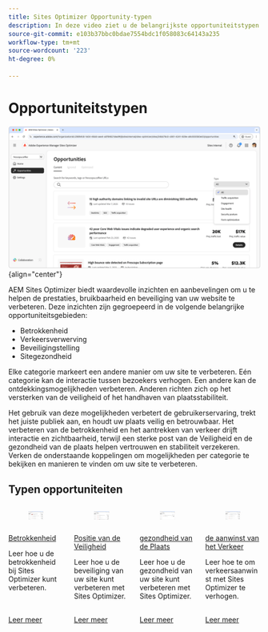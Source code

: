 ```yaml
---
title: Sites Optimizer Opportunity-typen
description: In deze video ziet u de belangrijkste opportuniteitstypen in Sites Optimizer en hoe u hiermee de prestaties van uw site kunt verbeteren.
source-git-commit: e103b37bbc0bdae7554bdc1f058083c64143a235
workflow-type: tm+mt
source-wordcount: '223'
ht-degree: 0%

---
```



# Opportuniteitstypen

![ types van Kansen ](./assets/overview/hero.png){align="center"}

AEM Sites Optimizer biedt waardevolle inzichten en aanbevelingen om u te helpen de prestaties, bruikbaarheid en beveiliging van uw website te verbeteren. Deze inzichten zijn gegroepeerd in de volgende belangrijke opportuniteitsgebieden:

* Betrokkenheid
* Verkeersverwerving
* Beveiligingstelling
* Sitegezondheid

Elke categorie markeert een andere manier om uw site te verbeteren. Eén categorie kan de interactie tussen bezoekers verhogen. Een andere kan de ontdekkingsmogelijkheden verbeteren. Anderen richten zich op het versterken van de veiligheid of het handhaven van plaatsstabiliteit.

Het gebruik van deze mogelijkheden verbetert de gebruikerservaring, trekt het juiste publiek aan, en houdt uw plaats veilig en betrouwbaar. Het verbeteren van de betrokkenheid en het aantrekken van verkeer drijft interactie en zichtbaarheid, terwijl een sterke post van de Veiligheid en de gezondheid van de plaats helpen vertrouwen en stabiliteit verzekeren.  Verken de onderstaande koppelingen om mogelijkheden per categorie te bekijken en manieren te vinden om uw site te verbeteren.

## Typen opportuniteiten

<!-- CARDS 

* ./engagement.md
   { title = Engagement }
* ./security-posture.md
   { title = Security posture }
* ./site-health.md
   { title = Site health }
* ./traffic-acquisition.md
   { title = Traffic acquisition }

-->
<!-- START CARDS HTML - DO NOT MODIFY BY HAND -->
<div class="columns">
    <div class="column is-half-tablet is-half-desktop is-one-third-widescreen" aria-label="Engagement">
        <div class="card" style="height: 100%; display: flex; flex-direction: column; height: 100%;">
            <div class="card-image">
                <figure class="image x-is-16by9">
                    <a href="./engagement.md" title="Betrokkenheid" target="_blank" rel="referrer">
                        <img class="is-bordered-r-small" src="assets/engagement/hero.png" alt="Betrokkenheid"
                             style="width: 100%; aspect-ratio: 16 / 9; object-fit: cover; overflow: hidden; display: block; margin: auto;">
                    </a>
                </figure>
            </div>
            <div class="card-content is-padded-small" style="display: flex; flex-direction: column; flex-grow: 1; justify-content: space-between;">
                <div class="top-card-content">
                    <p class="headline is-size-6 has-text-weight-bold">
                        <a href="./engagement.md" target="_blank" rel="referrer" title="Betrokkenheid"> Betrokkenheid </a>
                    </p>
                    <p class="is-size-6">Leer hoe u de betrokkenheid bij Sites Optimizer kunt verbeteren.</p>
                </div>
                <a href="./engagement.md" target="_blank" rel="referrer" class="spectrum-Button spectrum-Button--outline spectrum-Button--primary spectrum-Button--sizeM" style="align-self: flex-start; margin-top: 1rem;">
                    <span class="spectrum-Button-label has-no-wrap has-text-weight-bold"> Leer meer </span>
                </a>
            </div>
        </div>
    </div>
    <div class="column is-half-tablet is-half-desktop is-one-third-widescreen" aria-label="Security posture">
        <div class="card" style="height: 100%; display: flex; flex-direction: column; height: 100%;">
            <div class="card-image">
                <figure class="image x-is-16by9">
                    <a href="./security-posture.md" title="Beveiligingspositie" target="_blank" rel="referrer">
                        <img class="is-bordered-r-small" src="assets/security-posture/hero.png" alt="Beveiligingspositie"
                             style="width: 100%; aspect-ratio: 16 / 9; object-fit: cover; overflow: hidden; display: block; margin: auto;">
                    </a>
                </figure>
            </div>
            <div class="card-content is-padded-small" style="display: flex; flex-direction: column; flex-grow: 1; justify-content: space-between;">
                <div class="top-card-content">
                    <p class="headline is-size-6 has-text-weight-bold">
                        <a href="./security-posture.md" target="_blank" rel="referrer" title="Beveiligingspositie"> Positie van de Veiligheid </a>
                    </p>
                    <p class="is-size-6">Leer hoe u de beveiliging van uw site kunt verbeteren met Sites Optimizer.</p>
                </div>
                <a href="./security-posture.md" target="_blank" rel="referrer" class="spectrum-Button spectrum-Button--outline spectrum-Button--primary spectrum-Button--sizeM" style="align-self: flex-start; margin-top: 1rem;">
                    <span class="spectrum-Button-label has-no-wrap has-text-weight-bold"> Leer meer </span>
                </a>
            </div>
        </div>
    </div>
    <div class="column is-half-tablet is-half-desktop is-one-third-widescreen" aria-label="Site health">
        <div class="card" style="height: 100%; display: flex; flex-direction: column; height: 100%;">
            <div class="card-image">
                <figure class="image x-is-16by9">
                    <a href="./site-health.md" title="Gezondheid van site" target="_blank" rel="referrer">
                        <img class="is-bordered-r-small" src="assets/site-health/hero.png" alt="Gezondheid van site"
                             style="width: 100%; aspect-ratio: 16 / 9; object-fit: cover; overflow: hidden; display: block; margin: auto;">
                    </a>
                </figure>
            </div>
            <div class="card-content is-padded-small" style="display: flex; flex-direction: column; flex-grow: 1; justify-content: space-between;">
                <div class="top-card-content">
                    <p class="headline is-size-6 has-text-weight-bold">
                        <a href="./site-health.md" target="_blank" rel="referrer" title="Gezondheid van site"> gezondheid van de Plaats </a>
                    </p>
                    <p class="is-size-6">Leer hoe u de gezondheid van uw site kunt verbeteren met Sites Optimizer.</p>
                </div>
                <a href="./site-health.md" target="_blank" rel="referrer" class="spectrum-Button spectrum-Button--outline spectrum-Button--primary spectrum-Button--sizeM" style="align-self: flex-start; margin-top: 1rem;">
                    <span class="spectrum-Button-label has-no-wrap has-text-weight-bold"> Leer meer </span>
                </a>
            </div>
        </div>
    </div>
    <div class="column is-half-tablet is-half-desktop is-one-third-widescreen" aria-label="Traffic acquisition">
        <div class="card" style="height: 100%; display: flex; flex-direction: column; height: 100%;">
            <div class="card-image">
                <figure class="image x-is-16by9">
                    <a href="./traffic-acquisition.md" title="Verkeersverwerving" target="_blank" rel="referrer">
                        <img class="is-bordered-r-small" src="assets/traffic-acquisition/hero.png" alt="Verkeersverwerving"
                             style="width: 100%; aspect-ratio: 16 / 9; object-fit: cover; overflow: hidden; display: block; margin: auto;">
                    </a>
                </figure>
            </div>
            <div class="card-content is-padded-small" style="display: flex; flex-direction: column; flex-grow: 1; justify-content: space-between;">
                <div class="top-card-content">
                    <p class="headline is-size-6 has-text-weight-bold">
                        <a href="./traffic-acquisition.md" target="_blank" rel="referrer" title="Verkeersverwerving"> de aanwinst van het Verkeer </a>
                    </p>
                    <p class="is-size-6">Leer hoe te om verkeersaanwinst met Sites Optimizer te verhogen.</p>
                </div>
                <a href="./traffic-acquisition.md" target="_blank" rel="referrer" class="spectrum-Button spectrum-Button--outline spectrum-Button--primary spectrum-Button--sizeM" style="align-self: flex-start; margin-top: 1rem;">
                    <span class="spectrum-Button-label has-no-wrap has-text-weight-bold"> Leer meer </span>
                </a>
            </div>
        </div>
    </div>
</div>
<!-- END CARDS HTML - DO NOT MODIFY BY HAND -->
